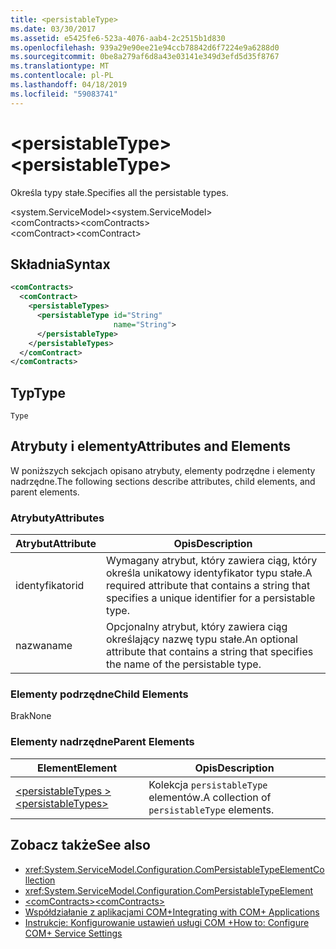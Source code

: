 ```yaml
---
title: <persistableType>
ms.date: 03/30/2017
ms.assetid: e5425fe6-523a-4076-aab4-2c2515b1d830
ms.openlocfilehash: 939a29e90ee21e94ccb78842d6f7224e9a6288d0
ms.sourcegitcommit: 0be8a279af6d8a43e03141e349d3efd5d35f8767
ms.translationtype: MT
ms.contentlocale: pl-PL
ms.lasthandoff: 04/18/2019
ms.locfileid: "59083741"
---
```

# <a name="persistabletype"></a><span data-ttu-id="cb212-101">\<persistableType></span><span class="sxs-lookup"><span data-stu-id="cb212-101">\<persistableType></span></span>
<span data-ttu-id="cb212-102">Określa typy stałe.</span><span class="sxs-lookup"><span data-stu-id="cb212-102">Specifies all the persistable types.</span></span>  
  
 <span data-ttu-id="cb212-103">\<system.ServiceModel></span><span class="sxs-lookup"><span data-stu-id="cb212-103">\<system.ServiceModel></span></span>  
<span data-ttu-id="cb212-104">\<comContracts></span><span class="sxs-lookup"><span data-stu-id="cb212-104">\<comContracts></span></span>  
<span data-ttu-id="cb212-105">\<comContract></span><span class="sxs-lookup"><span data-stu-id="cb212-105">\<comContract></span></span>  
  
## <a name="syntax"></a><span data-ttu-id="cb212-106">Składnia</span><span class="sxs-lookup"><span data-stu-id="cb212-106">Syntax</span></span>  
  
```xml  
<comContracts>
  <comContract>
    <persistableTypes>
      <persistableType id="String"
                       name="String">
      </persistableType>
    </persistableTypes>
  </comContract>
</comContracts>
```  
  
## <a name="type"></a><span data-ttu-id="cb212-107">Typ</span><span class="sxs-lookup"><span data-stu-id="cb212-107">Type</span></span>  
 `Type`  
  
## <a name="attributes-and-elements"></a><span data-ttu-id="cb212-108">Atrybuty i elementy</span><span class="sxs-lookup"><span data-stu-id="cb212-108">Attributes and Elements</span></span>  
 <span data-ttu-id="cb212-109">W poniższych sekcjach opisano atrybuty, elementy podrzędne i elementy nadrzędne.</span><span class="sxs-lookup"><span data-stu-id="cb212-109">The following sections describe attributes, child elements, and parent elements.</span></span>  
  
### <a name="attributes"></a><span data-ttu-id="cb212-110">Atrybuty</span><span class="sxs-lookup"><span data-stu-id="cb212-110">Attributes</span></span>  
  
|<span data-ttu-id="cb212-111">Atrybut</span><span class="sxs-lookup"><span data-stu-id="cb212-111">Attribute</span></span>|<span data-ttu-id="cb212-112">Opis</span><span class="sxs-lookup"><span data-stu-id="cb212-112">Description</span></span>|  
|---------------|-----------------|  
|<span data-ttu-id="cb212-113">identyfikator</span><span class="sxs-lookup"><span data-stu-id="cb212-113">id</span></span>|<span data-ttu-id="cb212-114">Wymagany atrybut, który zawiera ciąg, który określa unikatowy identyfikator typu stałe.</span><span class="sxs-lookup"><span data-stu-id="cb212-114">A required attribute that contains a string that specifies a unique identifier for a persistable type.</span></span>|  
|<span data-ttu-id="cb212-115">nazwa</span><span class="sxs-lookup"><span data-stu-id="cb212-115">name</span></span>|<span data-ttu-id="cb212-116">Opcjonalny atrybut, który zawiera ciąg określający nazwę typu stałe.</span><span class="sxs-lookup"><span data-stu-id="cb212-116">An optional attribute that contains a string that specifies the name of the persistable type.</span></span>|  
  
### <a name="child-elements"></a><span data-ttu-id="cb212-117">Elementy podrzędne</span><span class="sxs-lookup"><span data-stu-id="cb212-117">Child Elements</span></span>  
 <span data-ttu-id="cb212-118">Brak</span><span class="sxs-lookup"><span data-stu-id="cb212-118">None</span></span>  
  
### <a name="parent-elements"></a><span data-ttu-id="cb212-119">Elementy nadrzędne</span><span class="sxs-lookup"><span data-stu-id="cb212-119">Parent Elements</span></span>  
  
|<span data-ttu-id="cb212-120">Element</span><span class="sxs-lookup"><span data-stu-id="cb212-120">Element</span></span>|<span data-ttu-id="cb212-121">Opis</span><span class="sxs-lookup"><span data-stu-id="cb212-121">Description</span></span>|  
|-------------|-----------------|  
|[<span data-ttu-id="cb212-122">\<persistableTypes ></span><span class="sxs-lookup"><span data-stu-id="cb212-122">\<persistableTypes></span></span>](../../../../../docs/framework/configure-apps/file-schema/wcf/persistabletypes.md)|<span data-ttu-id="cb212-123">Kolekcja `persistableType` elementów.</span><span class="sxs-lookup"><span data-stu-id="cb212-123">A collection of `persistableType` elements.</span></span>|  
  
## <a name="see-also"></a><span data-ttu-id="cb212-124">Zobacz także</span><span class="sxs-lookup"><span data-stu-id="cb212-124">See also</span></span>

- <xref:System.ServiceModel.Configuration.ComPersistableTypeElementCollection>
- <xref:System.ServiceModel.Configuration.ComPersistableTypeElement>
- [<span data-ttu-id="cb212-125">\<comContracts></span><span class="sxs-lookup"><span data-stu-id="cb212-125">\<comContracts></span></span>](../../../../../docs/framework/configure-apps/file-schema/wcf/comcontracts.md)
- [<span data-ttu-id="cb212-126">Współdziałanie z aplikacjami COM+</span><span class="sxs-lookup"><span data-stu-id="cb212-126">Integrating with COM+ Applications</span></span>](../../../../../docs/framework/wcf/feature-details/integrating-with-com-plus-applications.md)
- [<span data-ttu-id="cb212-127">Instrukcje: Konfigurowanie ustawień usługi COM +</span><span class="sxs-lookup"><span data-stu-id="cb212-127">How to: Configure COM+ Service Settings</span></span>](../../../../../docs/framework/wcf/feature-details/how-to-configure-com-service-settings.md)
